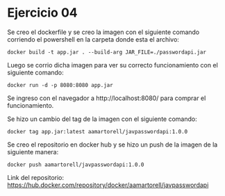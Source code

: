 # Ejercicio 04
Se creo el dockerfile y se creo la imagen con el siguiente comando corriendo el powershell en la carpeta donde esta el archivo:
```
docker build -t app.jar . --build-arg JAR_FILE=./passwordapi.jar
```
Luego se corrio dicha imagen para ver su correcto funcionamiento con el siguiente comando:
```
docker run -d -p 8080:8080 app.jar
```
Se ingreso con el navegador a http://localhost:8080/ para comprar el funcionamiento.

Se hizo un cambio del tag de la imagen con el siguiente comando:
```
docker tag app.jar:latest aamartorell/javpasswordapi:1.0.0
```
Se creo el repositorio en docker hub y se hizo un push de la imagen de la siguiente manera:
```
docker push aamartorell/javpasswordapi:1.0.0
```
Link del repositorio:
https://hub.docker.com/repository/docker/aamartorell/javpasswordapi
